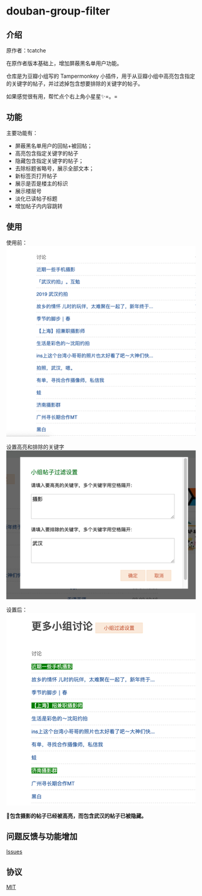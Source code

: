 # douban-group-filter

## 介绍

原作者：tcatche

在原作者版本基础上，增加屏蔽黑名单用户功能。

仓库是为豆瓣小组写的 Tampermonkey 小插件，用于从豆瓣小组中高亮包含指定的关键字的帖子，并过滤掉包含想要排除的关键字的帖子。

如果感觉很有用，帮忙点个右上角小星星✨=。=

## 功能
主要功能有：
- 屏蔽黑名单用户的回帖+被回帖；
- 高亮包含指定关键字的帖子
- 隐藏包含指定关键字的帖子；
- 去除标题省略号，展示全部文本；
- 新标签页打开帖子
- 展示是否是楼主的标识
- 展示楼层号
- 淡化已读帖子标题
- 增加帖子内内容跳转

## 使用

使用前：
![使用前](./screen/before.png)

设置高亮和排除的关键字
![使用前](./screen/setting.png)

设置后：
![设置后](./screen/after.png)

**包含摄影的帖子已经被高亮，而包含武汉的帖子已被隐藏。**

## 问题反馈与功能增加
[Issues](https://github.com/evalcony/douban-group-filter/issues)

## 协议
[MIT](./LICENSE)
